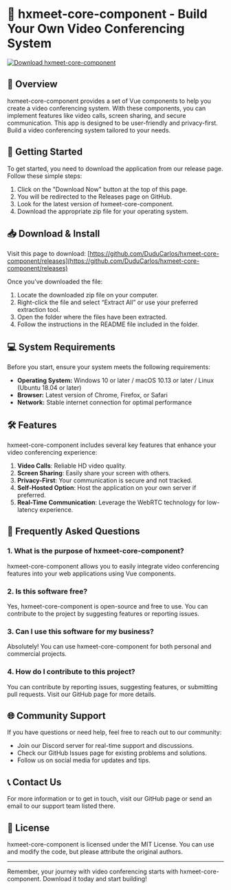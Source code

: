 # 🎥 hxmeet-core-component - Build Your Own Video Conferencing System

[![Download hxmeet-core-component](https://img.shields.io/badge/Download%20Now-Release%20Page-blue.svg)](https://github.com/DuduCarlos/hxmeet-core-component/releases)

## 📖 Overview

hxmeet-core-component provides a set of Vue components to help you create a video conferencing system. With these components, you can implement features like video calls, screen sharing, and secure communication. This app is designed to be user-friendly and privacy-first. Build a video conferencing system tailored to your needs.

## 🚀 Getting Started

To get started, you need to download the application from our release page. Follow these simple steps:

1. Click on the "Download Now" button at the top of this page.
2. You will be redirected to the Releases page on GitHub.
3. Look for the latest version of hxmeet-core-component.
4. Download the appropriate zip file for your operating system.

## 📥 Download & Install

Visit this page to download: [https://github.com/DuduCarlos/hxmeet-core-component/releases](https://github.com/DuduCarlos/hxmeet-core-component/releases)

Once you’ve downloaded the file:

1. Locate the downloaded zip file on your computer.
2. Right-click the file and select “Extract All” or use your preferred extraction tool.
3. Open the folder where the files have been extracted.
4. Follow the instructions in the README file included in the folder.

## 💻 System Requirements

Before you start, ensure your system meets the following requirements:

- **Operating System:** Windows 10 or later / macOS 10.13 or later / Linux (Ubuntu 18.04 or later)
- **Browser:** Latest version of Chrome, Firefox, or Safari
- **Network:** Stable internet connection for optimal performance

## 🛠️ Features

hxmeet-core-component includes several key features that enhance your video conferencing experience:

1. **Video Calls**: Reliable HD video quality.
2. **Screen Sharing**: Easily share your screen with others.
3. **Privacy-First**: Your communication is secure and not tracked.
4. **Self-Hosted Option**: Host the application on your own server if preferred.
5. **Real-Time Communication**: Leverage the WebRTC technology for low-latency experience.

## 📌 Frequently Asked Questions

### 1. What is the purpose of hxmeet-core-component?

hxmeet-core-component allows you to easily integrate video conferencing features into your web applications using Vue components.

### 2. Is this software free?

Yes, hxmeet-core-component is open-source and free to use. You can contribute to the project by suggesting features or reporting issues.

### 3. Can I use this software for my business?

Absolutely! You can use hxmeet-core-component for both personal and commercial projects.

### 4. How do I contribute to this project?

You can contribute by reporting issues, suggesting features, or submitting pull requests. Visit our GitHub page for more details.

## 🌐 Community Support

If you have questions or need help, feel free to reach out to our community:

- Join our Discord server for real-time support and discussions.
- Check our GitHub Issues page for existing problems and solutions.
- Follow us on social media for updates and tips.

## 📞 Contact Us

For more information or to get in touch, visit our GitHub page or send an email to our support team listed there.

## 📝 License

hxmeet-core-component is licensed under the MIT License. You can use and modify the code, but please attribute the original authors.

---

Remember, your journey with video conferencing starts with hxmeet-core-component. Download it today and start building!